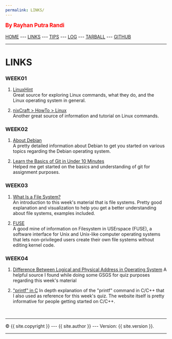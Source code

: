 ```yaml
---
permalink: LINKS/
---
```

<span style="color:red; font-weight:bold; font-size:larger;">By Rayhan Putra Randi</span>
<br><br>
[HOME](https://rayhanrandi.github.io/os222) ---
[LINKS](https://rayhanrandi.github.io/os222/LINKS/) ---
[TIPS](https://rayhanrandi.github.io/os222/TIPS/) ---
[LOG](https://rayhanrandi.github.io/os222/TXT/mylog.txt) ---
[TARBALL](https://os.vlsm.org/Log/rayhanrandi.tar.bz2.txt) ---
[GITHUB](https://github.com/rayhanrandi)
<br>
<hr>

# LINKS

### WEEK01

1. [LinuxHint](https://linuxhint.com/)<br>
Great source for exploring Linux commands, what they do, and the Linux operating system in general.

2. [nixCraft > HowTo > Linux](https://www.cyberciti.biz/faq/category/linux/)<br>
Another great source of information and tutorial on Linux commands. 

### WEEK02

1. [About Debian](https://www.debian.org/intro/about)<br>
A pretty detailed information about Debian to get you started on various topics regarding the Debian operating system.

2. [Learn the Basics of Git in Under 10 Minutes](https://www.freecodecamp.org/news/learn-the-basics-of-git-in-under-10-minutes-da548267cc91/)<br>
Helped me get started on the basics and understanding of git for assignment purposes.

### WEEK03

1. [What Is a File System?](https://www.freecodecamp.org/news/file-systems-architecture-explained/)<br>
An introduction to this week's material that is file systems. Pretty good explanation and visualization to help you get a better understanding about file systems, examples included.

2. [FUSE](https://www.kernel.org/doc/html/latest/filesystems/fuse.html)<br>
A good mine of information on Filesystem in USErspace (FUSE), a software interface for Unix and Unix-like computer operating systems that lets non-privileged users create their own file systems without editing kernel code.

### WEEK04

1. [Difference Between Logical and Physical Address in Operating System](https://techdifferences.com/difference-between-logical-and-physical-address.html)
A helpful source I found while doing some GSGS for quiz purposes regarding this week's material

2. ["printf" in C](https://legacy.cplusplus.com/reference/cstdio/printf/)
In depth explanation of the "printf" command in C/C++ that I also used as reference for this week's quiz. The website itself is pretty informative for people getting started on C/C++.


<br>
<hr>
&copy; {{ site.copyright }} --- {{ site.author }} --- Version: {{ site.version }}.
<hr>
<br>
